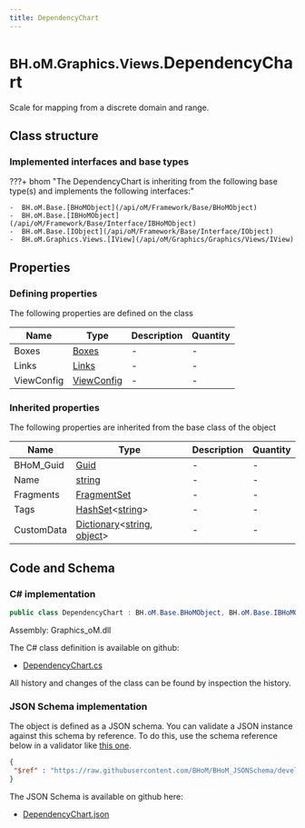 ```yaml
---
title: DependencyChart
---
```


# <small>BH.oM.Graphics.Views.</small>**DependencyChart**

Scale for mapping from a discrete domain and range.

## Class structure

### Implemented interfaces and base types

???+ bhom "The DependencyChart is inheriting from the following base type(s) and implements the following interfaces:"

    -  BH.oM.Base.[BHoMObject](/api/oM/Framework/Base/BHoMObject)
    -  BH.oM.Base.[IBHoMObject](/api/oM/Framework/Base/Interface/IBHoMObject)
    -  BH.oM.Base.[IObject](/api/oM/Framework/Base/Interface/IObject)
    -  BH.oM.Graphics.Views.[IView](/api/oM/Graphics/Graphics/Views/IView)


## Properties



### Defining properties

The following properties are defined on the class

| Name             | Type             | Description      | Quantity         |
|------------------|------------------|------------------|------------------|
| Boxes | [Boxes](/api/oM/Graphics/Graphics/Components/Boxes) | - | - |
| Links | [Links](/api/oM/Graphics/Graphics/Components/Links) | - | - |
| ViewConfig | [ViewConfig](/api/oM/Graphics/Graphics/Views/ViewConfig) | - | - |


### Inherited properties
The following properties are inherited from the base class of the object

| Name             | Type             | Description      | Quantity         |
|------------------|------------------|------------------|------------------|
| BHoM_Guid | [Guid](https://learn.microsoft.com/en-us/dotnet/api/System.Guid?view=netstandard-2.0) | - | - |
| Name | [string](https://learn.microsoft.com/en-us/dotnet/api/System.String?view=netstandard-2.0) | - | - |
| Fragments | [FragmentSet](/api/oM/Framework/Base/FragmentSet) | - | - |
| Tags | [HashSet](https://learn.microsoft.com/en-us/dotnet/api/System.Collections.Generic.HashSet-1?view=netstandard-2.0)&lt;[string](https://learn.microsoft.com/en-us/dotnet/api/System.String?view=netstandard-2.0)&gt; | - | - |
| CustomData | [Dictionary](https://learn.microsoft.com/en-us/dotnet/api/System.Collections.Generic.Dictionary-2?view=netstandard-2.0)&lt;[string](https://learn.microsoft.com/en-us/dotnet/api/System.String?view=netstandard-2.0), [object](https://learn.microsoft.com/en-us/dotnet/api/System.Object?view=netstandard-2.0)&gt; | - | - |


## Code and Schema

### C# implementation

``` C# title="C#"
public class DependencyChart : BH.oM.Base.BHoMObject, BH.oM.Base.IBHoMObject, BH.oM.Base.IObject, BH.oM.Graphics.Views.IView
```

Assembly: Graphics_oM.dll

The C# class definition is available on github:

- [DependencyChart.cs](https://github.com/BHoM/BHoM/blob/develop/Graphics_oM/Views\DependencyChart.cs)

All history and changes of the class can be found by inspection the history.
### JSON Schema implementation

The object is defined as a JSON schema. You can validate a JSON instance against this schema by reference. To do this, use the schema reference below in a validator like [this one](https://www.jsonschemavalidator.net/).

``` json title="JSON Schema"
{
 "$ref" : "https://raw.githubusercontent.com/BHoM/BHoM_JSONSchema/develop/Graphics_oM/Views/DependencyChart.json"
}
```

The JSON Schema is available on github here:

- [DependencyChart.json](https://github.com/BHoM/BHoM_JSONSchema/blob/develop/Graphics_oM/Views/DependencyChart.json)
